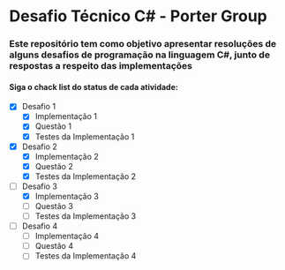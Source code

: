 # Desafio Técnico C# - Porter Group

### Este repositório tem como objetivo apresentar resoluções de alguns desafios de programação na linguagem C#, junto de respostas a respeito das implementações

#### Siga o chack list do status de cada atividade:

- [x] Desafio 1
  - [x] Implementação 1
  - [x] Questão 1
  - [x] Testes da Implementação 1
- [x] Desafio 2
  - [x] Implementação 2
  - [x] Questão 2
  - [x] Testes da Implementação 2
- [ ] Desafio 3
  - [x] Implementação 3
  - [ ] Questão 3
  - [ ] Testes da Implementação 3
- [ ] Desafio 4
  - [ ] Implementação 4
  - [ ] Questão 4
  - [ ] Testes da Implementação 4
